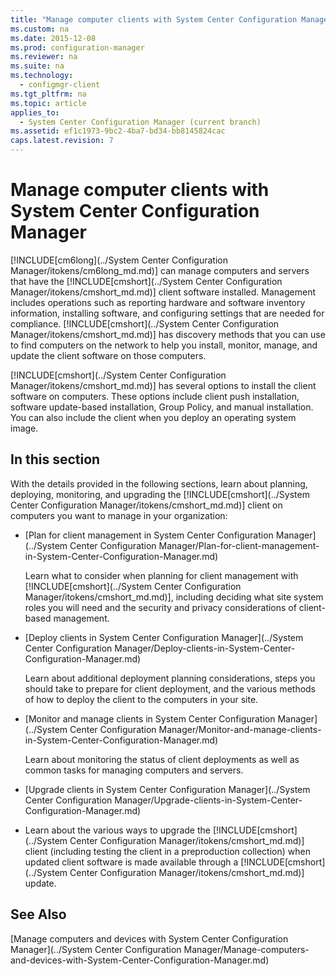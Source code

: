 ```yaml
---
title: "Manage computer clients with System Center Configuration Manager"
ms.custom: na
ms.date: 2015-12-08
ms.prod: configuration-manager
ms.reviewer: na
ms.suite: na
ms.technology: 
  - configmgr-client
ms.tgt_pltfrm: na
ms.topic: article
applies_to: 
  - System Center Configuration Manager (current branch)
ms.assetid: ef1c1973-9bc2-4ba7-bd34-bb8145824cac
caps.latest.revision: 7
---
```

# Manage computer clients with System Center Configuration Manager
[!INCLUDE[cm6long](../System Center Configuration Manager/itokens/cm6long_md.md)] can manage computers and servers that have the [!INCLUDE[cmshort](../System Center Configuration Manager/itokens/cmshort_md.md)] client software installed. Management includes operations such as reporting hardware and software inventory information, installing software, and configuring settings that are needed for compliance. [!INCLUDE[cmshort](../System Center Configuration Manager/itokens/cmshort_md.md)] has discovery methods that you can use to find computers on the network to help you install, monitor, manage, and update the client software on those computers.  
  
 [!INCLUDE[cmshort](../System Center Configuration Manager/itokens/cmshort_md.md)] has several options to install the client software on computers. These options include client push installation, software update-based installation, Group Policy, and manual installation. You can also include the client when you deploy an operating system image.  
  
## In this section  
 With the details provided in the following sections, learn about planning, deploying, monitoring, and upgrading the [!INCLUDE[cmshort](../System Center Configuration Manager/itokens/cmshort_md.md)] client on computers you want to manage in your organization:  
  
-   [Plan for client management in System Center Configuration Manager](../System Center Configuration Manager/Plan-for-client-management-in-System-Center-Configuration-Manager.md)  
  
     Learn what to consider when planning for client management with [!INCLUDE[cmshort](../System Center Configuration Manager/itokens/cmshort_md.md)], including deciding what site system roles you will need and the security and privacy considerations of client-based management.  
  
-   [Deploy clients in System Center Configuration Manager](../System Center Configuration Manager/Deploy-clients-in-System-Center-Configuration-Manager.md)  
  
     Learn about additional deployment planning considerations, steps you should take to prepare for client deployment, and the various methods of how to deploy the client to the computers in your site.  
  
-   [Monitor and manage clients in System Center Configuration Manager](../System Center Configuration Manager/Monitor-and-manage-clients-in-System-Center-Configuration-Manager.md)  
  
     Learn about monitoring the status of client deployments as well as common tasks for managing computers and servers.  
  
-   [Upgrade clients in System Center Configuration Manager](../System Center Configuration Manager/Upgrade-clients-in-System-Center-Configuration-Manager.md)  
  
-   Learn about the various ways to upgrade the [!INCLUDE[cmshort](../System Center Configuration Manager/itokens/cmshort_md.md)] client (including testing the client in a preproduction collection) when updated client software is made available through a [!INCLUDE[cmshort](../System Center Configuration Manager/itokens/cmshort_md.md)] update.  
  
## See Also  
 [Manage computers and devices with System Center Configuration Manager](../System Center Configuration Manager/Manage-computers-and-devices-with-System-Center-Configuration-Manager.md)